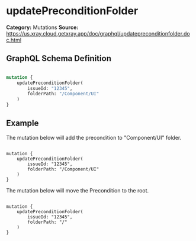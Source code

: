 # updatePreconditionFolder

**Category:** Mutations
**Source:** https://us.xray.cloud.getxray.app/doc/graphql/updatepreconditionfolder.doc.html

## GraphQL Schema Definition

```graphql

mutation {
    updatePreconditionFolder(
        issueId: "12345",
        folderPath: "/Component/UI"
    )
}

```

## Example

The mutation below will add the precondition to "Component/UI" folder.

```

mutation {
    updatePreconditionFolder(
        issueId: "12345",
        folderPath: "/Component/UI"
    )
}

```

The mutation below will move the Precondition to the root.

```

mutation {
    updatePreconditionFolder(
        issueId: "12345",
        folderPath: "/"
    )
}

```